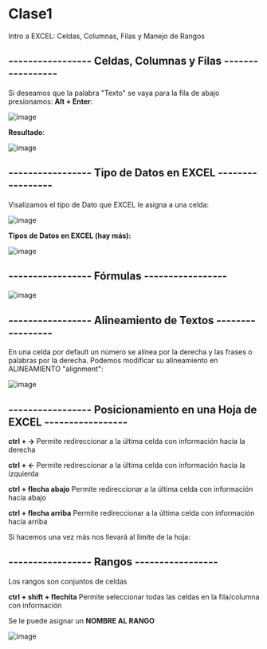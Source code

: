 # Clase1
Intro a EXCEL: Celdas, Columnas, Filas y Manejo de Rangos

## ----------------- Celdas, Columnas y Filas -----------------
Si deseamos que la palabra "Texto" se vaya para la fila de abajo presionamos: **Alt + Enter**:

![image](https://github.com/SergioABS-EXCEL/Clase1/assets/154264004/7192cfab-6439-469f-b561-8498d8dd6ecb)

**Resultado**:

![image](https://github.com/SergioABS-EXCEL/Clase1/assets/154264004/d562cb65-9500-4b5d-a6af-82c2878846b1)

## ----------------- Tipo de Datos en EXCEL -----------------

Visalizamos el tipo de Dato que EXCEL le asigna a una celda:

![image](https://github.com/SergioABS-EXCEL/Clase1/assets/154264004/2141efb3-84cf-4797-bbd3-8ee784a886e3)

**Tipos de Datos en EXCEL (hay más):**

![image](https://github.com/SergioABS-EXCEL/Clase1/assets/154264004/43055051-57e5-4472-94fa-d7de232f2cbb)

## ----------------- Fórmulas -----------------

![image](https://github.com/SergioABS-EXCEL/Clase1/assets/154264004/65ab8b47-9163-429a-acd4-c530133ac5cc)

## ----------------- Alineamiento de Textos -----------------

En una celda por default un número se alínea por la derecha y las frases o palabras por la derecha. Podemos modificar su alineamiento en ALINEAMIENTO "alignment":

![image](https://github.com/SergioABS-EXCEL/Clase1/assets/154264004/e34e508c-8a07-4dea-92d2-e35b35fd61d6)

## ----------------- Posicionamiento en una Hoja de EXCEL -----------------

**ctrl + ->** Permite redireccionar a la última celda con información hacia la derecha

**ctrl + <-** Permite redireccionar a la última celda con información hacia la izquierda

**ctrl + flecha abajo** Permite redireccionar a la última celda con información hacia abajo

**ctrl + flecha arriba** Permite redireccionar a la última celda con información hacia arriba

Si hacemos una vez más nos llevará al límite de la hoja:

## ----------------- Rangos -----------------

Los rangos son conjuntos de celdas

**ctrl + shift + flechita** Permite seleccionar todas las celdas en la fila/columna con información

Se le puede asignar un **NOMBRE AL RANGO**

![image](https://github.com/SergioABS-EXCEL/Clase1/assets/154264004/79ffa8a0-a74c-4647-9e1b-5dd6b36b0281)



